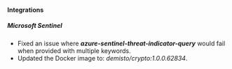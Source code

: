 
#### Integrations

##### Microsoft Sentinel

- Fixed an issue where ***azure-sentinel-threat-indicator-query*** would fail when provided with multiple keywords.
- Updated the Docker image to: *demisto/crypto:1.0.0.62834*.